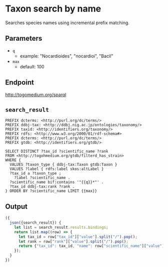 # Taxon search by name
Searches species names using incremental prefix matching.

## Parameters

* `q`
  * example: "Nocardioides", "nocardioi", "Bacil"
* `max`
  * default: 100

## Endpoint

http://togomedium.org/sparql

## `search_result`

```sparql
PREFIX dcterms: <http://purl.org/dc/terms/>
PREFIX ddbj-tax: <http://ddbj.nig.ac.jp/ontologies/taxonomy/>
PREFIX taxid: <http://identifiers.org/taxonomy/>
PREFIX rdfs: <http://www.w3.org/2000/01/rdf-schema#>
PREFIX dcterms: <http://purl.org/dc/terms/>
PREFIX gtdb: <http://identifiers.org/gtdb/>

SELECT DISTINCT ?tax_id ?scientific_name ?rank 
FROM <http://togohmedium.org/gtdb/filterd_has_strain>
WHERE {
  VALUES ?taxon_type { ddbj-tax:Taxon gtdb:Taxon }
  VALUES ?label { rdfs:label skos:altLabel }
  ?tax_id a ?taxon_type ;
    ?label ?scientific_name .
  ?scientific_name bif:contains '"{{q}}*"' .
  ?tax_id ddbj-tax:rank ?rank .
} ORDER BY ?scientific_name LIMIT {{max}}
```

## Output

```javascript
({
  json({search_result}) {
    let list = search_result.results.bindings;
    return list.map((row) => {
      let tax_id = row["tax_id"]["value"].split("/").pop();
      let rank = row["rank"]["value"].split("/").pop();
      return {"tax_id": tax_id, "name": row["scientific_name"]["value"], "rank": rank}
    });
  }
})
```